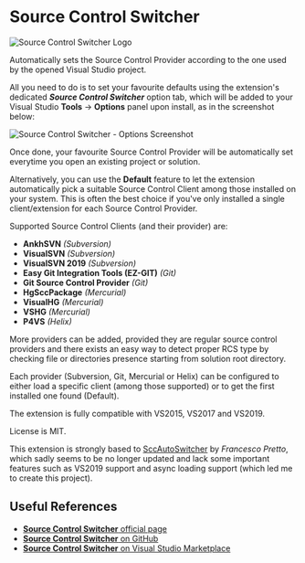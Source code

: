 # Source Control Switcher

![Source Control Switcher Logo](https://www.ryadel.com/wp-content/uploads/2019/10/Source-Control-Switcher-logo-368x200.png)

Automatically sets the Source Control Provider according to the one 
used by the opened Visual Studio project.

All you need to do is to set your favourite defaults using the 
extension's dedicated ***Source Control Switcher*** option tab, 
which will be added to your Visual Studio 
**Tools** -> **Options** panel upon install, as in the screenshot below:

![Source Control Switcher - Options Screenshot](https://www.ryadel.com/wp-content/uploads/2019/10/ss-01-1.png)

Once done, your favourite Source Control Provider will be automatically set everytime you open an existing project or solution.

Alternatively, you can use the **Default** feature to let the extension automatically pick 
a suitable Source Control Client among those installed on your system. 
This is often the best choice if you've only installed a single client/extension for each Source Control Provider.

Supported Source Control Clients (and their provider) are:

 * **AnkhSVN** *(Subversion)*
 * **VisualSVN** *(Subversion)*
 * **VisualSVN 2019** *(Subversion)*
 * **Easy Git Integration Tools (EZ-GIT)** *(Git)*
 * **Git Source Control Provider** *(Git)*
 * **HgSccPackage** *(Mercurial)*
 * **VisualHG** *(Mercurial)*
 * **VSHG** *(Mercurial)*
 * **P4VS** *(Helix)*

More providers can be added, provided they are regular source control providers 
and there exists an easy way to detect
proper RCS type by checking file or directories presence
starting from solution root directory.

Each provider (Subversion, Git, Mercurial or Helix) can be configured to either load a specific client 
(among those supported) or to get the first installed one found (Default).

The extension is fully compatible with VS2015, VS2017 and VS2019.

License is MIT.

This extension is strongly based to [SccAutoSwitcher](https://github.com/ceztko/SccAutoSwitcher) by *Francesco Pretto*, 
which sadly seems to be no longer updated 
and lack some important features such as VS2019 support and async loading support
(which led me to create this project).

## Useful References
 * [**Source Control Switcher** official page](https://www.ryadel.com/en/portfolio/source-control-switcher/)
 * [**Source Control Switcher** on GitHub](https://github.com/Darkseal/SourceControlSwitcher/)
 * [**Source Control Switcher** on Visual Studio Marketplace](https://marketplace.visualstudio.com/items?itemName=Ryadel.SourceControlSwitcher)

